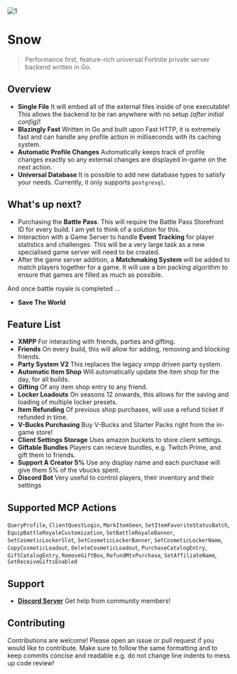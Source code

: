 ![1](https://github.com/ectrc/snow/assets/13946988/fc007f07-3878-46e7-b990-668fc3d758d0)

# Snow

> Performance first, feature-rich universal Fortnite private server backend written in Go.

## Overview

- **Single File** It will embed all of the external files inside of one executable! This allows the backend to be ran anywhere with no setup _(after initial config)_!
- **Blazingly Fast** Written in Go and built upon Fast HTTP, it is extremely fast and can handle any profile action in milliseconds with its caching system.
- **Automatic Profile Changes** Automatically keeps track of profile changes exactly so any external changes are displayed in-game on the next action.
- **Universal Database** It is possible to add new database types to satisfy your needs. Currently, it only supports `postgresql`.

## What's up next?

- Purchasing the **Battle Pass**. This will require the Battle Pass Storefront ID for every build. I am yet to think of a solution for this.
- Interaction with a Game Server to handle **Event Tracking** for player statistics and challenges. This will be a very large task as a new specialised game server will need to be created.
- After the game server addition, a **Matchmaking System** will be added to match players together for a game. It will use a bin packing algorithm to ensure that games are filled as much as possible.

And once battle royale is completed ...

- **Save The World**

## Feature List

- **XMPP** For interacting with friends, parties and gifting.
- **Friends** On every build, this will allow for adding, removing and blocking friends.
- **Party System V2** This replaces the legacy xmpp driven party system.
- **Automatic Item Shop** Will automatically update the item shop for the day, for all builds.
- **Gifting** Of any item shop entry to any friend.
- **Locker Loadouts** On seasons 12 onwards, this allows for the saving and loading of multiple locker presets.
- **Item Refunding** Of previous shop purchases, will use a refund ticket if refunded in time.
- **V-Bucks Purchasing** Buy V-Bucks and Starter Packs right from the in-game store!
- **Client Settings Storage** Uses amazon buckets to store client settings.
- **Giftable Bundles** Players can recieve bundles, e.g. Twitch Prime, and gift them to friends.
- **Support A Creator 5%** Use any display name and each purchase will give them 5% of the vbucks spent.
- **Discord Bot** Very useful to control players, their inventory and their settings

## Supported MCP Actions

`QueryProfile`, `ClientQuestLogin`, `MarkItemSeen`, `SetItemFavoriteStatusBatch`, `EquipBattleRoyaleCustomization`, `SetBattleRoyaleBanner`, `SetCosmeticLockerSlot`, `SetCosmeticLockerBanner`, `SetCosmeticLockerName`, `CopyCosmeticLoadout`, `DeleteCosmeticLoadout`, `PurchaseCatalogEntry`, `GiftCatalogEntry`, `RemoveGiftBox`, `RefundMtxPurchase`, `SetAffiliateName`, `SetReceiveGiftsEnabled`

## Support

- **[Discord Server](https://discord.gg/kBefMZA4Qp)** Get help from community members!

## Contributing

Contributions are welcome! Please open an issue or pull request if you would like to contribute. Make sure to follow the same formatting and to keep commits concise and readable e.g. do not change line indents to mess up code review!
